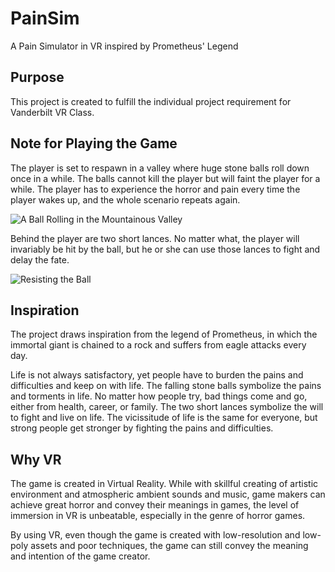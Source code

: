 # PainSim
A Pain Simulator in VR inspired by Prometheus' Legend

## Purpose
This project is created to fulfill the individual project requirement for Vanderbilt VR Class.  

## Note for Playing the Game
The player is set to respawn in a valley where huge stone balls roll down once in a while. The balls cannot kill the player but will faint the player for a while. The player has to experience the horror and pain every time the player wakes up, and the whole scenario repeats again.  

![A Ball Rolling in the Mountainous Valley](Ball.png)

Behind the player are two short lances. No matter what, the player will invariably be hit by the ball, but he or she can use those lances to fight and delay the fate.

![Resisting the Ball](Lances.png)

## Inspiration
The project draws inspiration from the legend of Prometheus, in which the immortal giant is chained to a rock and suffers from eagle attacks every day.  

Life is not always satisfactory, yet people have to burden the pains and difficulties and keep on with life. The falling stone balls symbolize the pains and torments in life. No matter how people try, bad things come and go, either from health, career, or family. The two short lances symbolize the will to fight and live on life. The vicissitude of life is the same for everyone, but strong people get stronger by fighting the pains and difficulties.

## Why VR
The game is created in Virtual Reality. While with skillful creating of artistic environment and atmospheric ambient sounds and music, game makers can achieve great horror and convey their meanings in games, the level of immersion in VR is unbeatable, especially in the genre of horror games.

By using VR, even though the game is created with low-resolution and low-poly assets and poor techniques, the game can still convey the meaning and intention of the game creator.